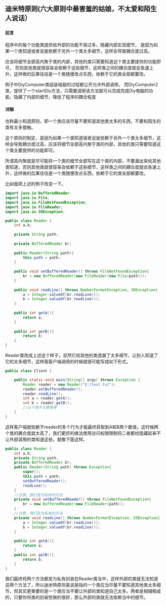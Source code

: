 ## 迪米特原则(六大原则中最害羞的姑娘，不太爱和陌生人说话）

### 

#### 前言

程序中的每个功能类提供给外部的功能不易过多，隐藏内部实现细节，
是因为如果一个类知道或者说是依赖于另外一个类太多细节，这样会导致耦合度过高。

应该将细节全部高内聚于类的内部，其他的类只需要知道这个类主要提供的功能即可，
否则其他类就很容易会依赖于这些细节，这样类之间的耦合度就会急速上升，这样做的后果往往是一个类随便改点东西，依赖于它的类全部都要改。

例子中DiyComputer类组装电脑的过程都公开允许外部调用，
而DiyComputer2类，提供了一个startDiy方法，只需要调用该方法就可以完成完成Diy电脑的功能，隐藏了内部的细节，降低了程序的耦合程度



#### 详解

​	也称最小知道原则，即一个类应该尽量不要知道其他类太多的东西，不要和陌生的类有太多接触。

 这个原则的制定，是因为如果一个类知道或者说是依赖于另外一个类太多细节，这样会导致耦合度过高，应该将细节全部高内聚于类的内部，其他的类只需要知道这个类主要提供的功能即可。

所谓高内聚就是尽可能将一个类的细节全部写在这个类的内部，不要漏出来给其他类知道，否则其他类就很容易会依赖于这些细节，这样类之间的耦合度就会急速上升，这样做的后果往往是一个类随便改点东西，依赖于它的类全部都要改。

比如我把上述的例子改变一下。

```java
import java.io.BufferedReader;  
import java.io.File;  
import java.io.FileNotFoundException;  
import java.io.FileReader;  
import java.io.IOException;  

public class Reader {  
    int a,b;  
      
    private String path;  
      
    private BufferedReader br;  
      
    public Reader(String path){  
        this.path = path;  
    }  
      
    public void setBufferedReader() throws FileNotFoundException{  
        br = new BufferedReader(new FileReader(new File(path)));  
    }  
      
    public void readLine() throws NumberFormatException, IOException{  
        a = Integer.valueOf(br.readLine());  
        b = Integer.valueOf(br.readLine());  
    }  
      
    public int getA(){  
        return a;  
    }  
      
    public int getB(){  
        return b;  
    }  
}  
```

 Reader类改成上述这个样子，显然它给其他的类透漏了太多细节，让别人知道了它的太多细节，这样我客户端调用的时候就很可能写成如下形式。

```java
public class Client {  

    public static void main(String[] args) throws Exception {  
        Reader reader = new Reader("E:/test.txt");  
        reader.setBufferedReader();  
        reader.readLine();  
        int a = reader.getA();  
        int b = reader.getB();  
        //以下用于计算等等  
    }  
}  
```

 这样客户端就依赖于reader的多个行为才能最终获取到A和B两个数值，这时候两个类的耦合度就太高了，我们更好的做法使用访问权限限制将二者都给隐藏起来不让外部调用的类知道这些。就像下面这样。

```java
public class Reader {  
    int a,b;  
    private String path;  
    private BufferedReader br;  
    public Reader(String path) throws Exception{  
        super();  
        this.path = path;  
        setBufferedReader();  
        readLine();  
    }  
    //注意，我们变为私有的方法  
    private void setBufferedReader() throws FileNotFoundException{  
        br = new BufferedReader(new FileReader(path));  
    }  
    //注意，我们变为私有的方法  
    private void readLine() throws NumberFormatException, IOException{  
        a = Integer.valueOf(br.readLine());  
        b = Integer.valueOf(br.readLine());  
    }  
      
    public int getA(){  
        return a;  
    }  
    public int getB(){  
        return b;  
    }  
}  
```

 我们最终将两个方法都变为私有封装在Reader类当中，这样外部的类就无法知道这两个方法了，所以迪米特原则虽说是指的一个类应当尽量不要知道其他类太多细节，但其实更重要的是一个类应当不要让外部的类知道自己太多。两者是相辅相成的，只要你将类的封装性做的很好，那么外部的类就无法依赖当中的细节。